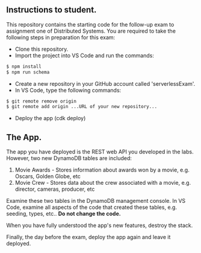## Instructions to student.

This repository contains the starting code for the follow-up exam to assignment one of Distributed Systems. You are required to take the following steps in preparation for this exam:

+ Clone this repository.
+ Import the project into VS Code and run the commands:
~~~bash
$ npm install
$ npm run schema
~~~
+ Create a new repository in your GitHub account called 'serverlessExam'.
+ In VS Code, type the following commands:
~~~bash
$ git remote remove origin
$ git remote add origin ...URL of your new repository...
~~~
+ Deploy the app (cdk deploy)

## The App.

The app you have deployed is the REST web API you developed in the labs. However, two new DynamoDB tables are included:

1. Movie Awards - Stores information about awards won by a movie, e.g. Oscars, Golden Globe, etc
1. Movie Crew - Stores data about the crew associated with a movie, e.g. director, cameras, producer, etc

Examine these two tables in the DynamoDB management console. In VS Code, examine all aspects of the code that created these tables, e.g. seeding, types, etc.. __Do not change the code.__

When you have fully understood the app's new features, destroy the stack.

Finally, the day before the exam, deploy the app again and leave it deployed. 
